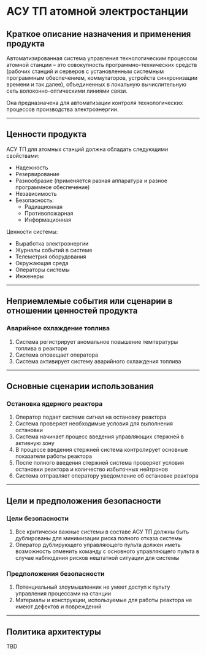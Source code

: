 # АСУ ТП атомной электростанции
## Краткое описание назначения и применения продукта
Автоматизированная система управления технологическим процессом атомной станции  – это совокупность программно-технических средств (рабочих станций и серверов с установленным системным программным обеспечением, коммутаторов, устройств синхронизации времени и так далее), объединенных в локальную вычислительную сеть волоконно-оптическими линиями связи.

Она предназначена для автоматизации контроля технологических процессов производства электроэнергии.
____
## Ценности продукта
АСУ ТП для атомных станций должна обладать следующими свойствами:
* Надежность
* Резервирование
* Разнообразие (применяется разная аппаратура и разное программное обеспечение)
* Независимость
* Безопасность:
    * Радиационная
    * Противопожарная
    * Информационная

Ценности системы:
* Выработка электроэнергии
* Журналы событий в системе
* Телеметрия оборудования
* Окружающая среда
* Операторы системы
* Инженеры

____
## Неприемлемые события или сценарии в отношении ценностей продукта
### Аварийное охлаждение топлива
1. Система регистрирует аномальное повышение температуры топлива в реакторе
2. Система оповещает оператора
4. Система активирует систему аварийного охлаждения топлива
____
## Основные сценарии использования
### Остановка ядерного реактора
1. Оператор подает системе сигнал на остановку реактора
2. Система проверяет необходимые условия для выполнения остановки
3. Система начинает процесс введения управляющих стержней в активную зону
4. В процессе введения стержней система контролирует основные показатели работы реактора
5. После полного введения стержней система проверяет условия остановки реактора и количество избыточных нейтронов
6. Система отправляет оператору уведомление об остановке реактора
____
## Цели и предположения безопасности
### Цели безопасности
1. Все критически важные системы в составе АСУ ТП должны быть дублированы для минимизации риска полного отказа системы
2. Оператор дублирующего управляющего пульта должен иметь возможность отменить команду с основного управляющего пульта в случае наблюдения рисков нештатной ситуации для системы
### Предположения безопасности
1. Потенциальный злоумышленник не умеет доступ к пульту управления процессами на станции
2. Материалы и конструкции, используемые для работы реактора не имеют дефектов и повреждений
____
## Политика архитектуры
TBD
